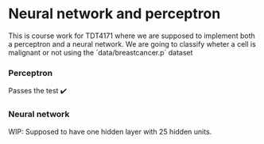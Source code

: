 # Neural network and perceptron
This is course work for TDT4171 where we are supposed to implement both a perceptron and a neural network. 
We are going to classify wheter a cell is malignant or not using the ´data/breastcancer.p´ dataset

### Perceptron 
Passes the test ✔️

### Neural network
WIP: Supposed to have one hidden layer with 25 hidden units. 

